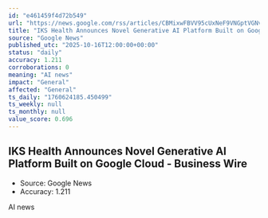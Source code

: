 ```yaml
---
id: "e461459f4d72b549"
url: "https://news.google.com/rss/articles/CBMixwFBVV95cUxNeF9VNGptVGNvUTFpZ2VmUmh2cVFNMldiS0hlcGRfUWp1c2xWbHE5ZlJmX1hLZkNpV3dObl9aMkdjY1hGQi1lT250RE1rUWdkVTU0NkRIZXJ0UFBzYkJlQUpQdWpycGJjRkE4cFlHZzBpWXdqS19qRHh0NzlqUTdidWg4X2RIU1VMX1poaUszR3VoZW5YV3JLX2dHQTRoYVJPMkNlbEVLdXZaLXFQX2xDUzl2WTZxUkJQc0FZWXVUcHhXdDZBUmtB?oc=5"
title: "IKS Health Announces Novel Generative AI Platform Built on Google Cloud - Business Wire"
source: "Google News"
published_utc: "2025-10-16T12:00:00+00:00"
status: "daily"
accuracy: 1.211
corroborations: 0
meaning: "AI news"
impact: "General"
affected: "General"
ts_daily: "1760624185.450499"
ts_weekly: null
ts_monthly: null
value_score: 0.696
---
```

## IKS Health Announces Novel Generative AI Platform Built on Google Cloud - Business Wire

- Source: Google News
- Accuracy: 1.211

AI news
